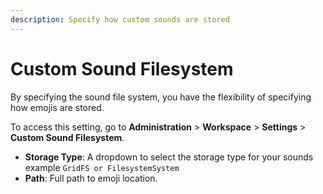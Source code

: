 ```yaml
---
description: Specify how custom sounds are stored
---
```


# Custom Sound Filesystem

By specifying the sound file system, you have the flexibility of specifying how emojis are stored.

To access this setting, go to **Administration** > **Workspace** > **Settings** > **Custom Sound Filesystem**.

* **Storage Type**: A dropdown to select the storage type for your sounds example `GridFS or FilesystemSystem`
* **Path**: Full path to emoji location.
